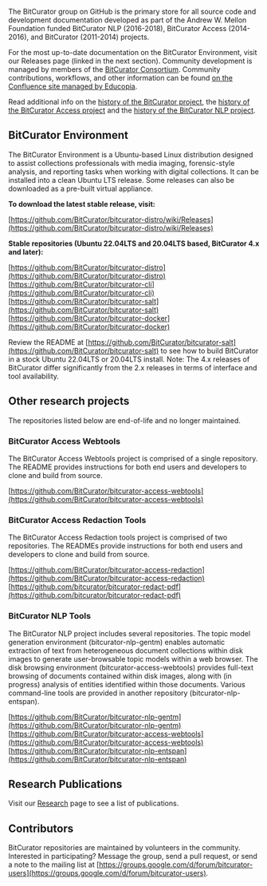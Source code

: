 The BitCurator group on GitHub is the primary store for all source code and development documentation developed as part of the Andrew W. Mellon Foundation funded BitCurator NLP (2016-2018), BitCurator Access (2014-2016), and BitCurator (2011-2014) projects.

For the most up-to-date documentation on the BitCurator Environment, visit our Releases page (linked in the next section). Community development is managed by members of the [BitCurator Consortium](https://www.bitcuratorconsortium.org/). Community contributions, workflows, and other information can be found [on the Confluence site managed by Educopia](https://confluence.educopia.org/display/BC). 

Read additional info on the [history of the BitCurator project](https://bitcurator.github.io/bitcurator-project), the [history of the BitCurator Access project](https://bitcurator.github.io/bitcurator-access-project) and the [history of the BitCurator NLP project](https://bitcurator.github.io/bitcurator-nlp-project).

## BitCurator Environment

The BitCurator Environment is a Ubuntu-based Linux distribution designed to assist collections professionals with media imaging, forensic-style analysis, and reporting tasks when working with digital collections. It can be installed into a clean Ubuntu LTS release. Some releases can also be downloaded as a pre-built virtual appliance.


**To download the latest stable release, visit:**

[https://github.com/BitCurator/bitcurator-distro/wiki/Releases](https://github.com/BitCurator/bitcurator-distro/wiki/Releases) 

**Stable repositories (Ubuntu 22.04LTS and 20.04LTS based, BitCurator 4.x and later):**

[https://github.com/BitCurator/bitcurator-distro](https://github.com/BitCurator/bitcurator-distro)
[https://github.com/BitCurator/bitcurator-cli](https://github.com/BitCurator/bitcurator-cli)
[https://github.com/BitCurator/bitcurator-salt](https://github.com/BitCurator/bitcurator-salt)
[https://github.com/BitCurator/bitcurator-docker](https://github.com/BitCurator/bitcurator-docker)

Review the README at [https://github.com/BitCurator/bitcurator-salt](https://github.com/BitCurator/bitcurator-salt) to see how to build BitCurator in a stock Ubuntu 22.04LTS or 20.04LTS install. Note: The 4.x releases of BitCurator differ significantly from the 2.x releases in terms of interface and tool availability.

## Other research projects

The repositories listed below are end-of-life and no longer maintained.

### BitCurator Access Webtools

The BitCurator Access Webtools project is comprised of a single repository. The README provides instructions for both end users and developers to clone and build from source.

[https://github.com/BitCurator/bitcurator-access-webtools](https://github.com/BitCurator/bitcurator-access-webtools)

### BitCurator Access Redaction Tools

The BitCurator Access Redaction tools project is comprised of two repositories. The READMEs provide instructions for both end users and developers to clone and build from source.

[https://github.com/BitCurator/bitcurator-access-redaction](https://github.com/BitCurator/bitcurator-access-redaction)
[https://github.com/bitcurator/bitcurator-redact-pdf](https://github.com/bitcurator/bitcurator-redact-pdf)

### BitCurator NLP Tools

The BitCurator NLP project includes several repositories. The topic model generation environment (bitcurator-nlp-gentm) enables automatic extraction of text from heterogeneous document collections within disk images to generate user-browsable topic models within a web browser. The disk browsing environment (bitcurator-access-webtools) provides full-text browsing of documents contained within disk images, along with (in progress) analysis of entities identified within those documents. Various command-line tools are provided in another repository (bitcurator-nlp-entspan).

[https://github.com/BitCurator/bitcurator-nlp-gentm](https://github.com/BitCurator/bitcurator-nlp-gentm)
[https://github.com/BitCurator/bitcurator-access-webtools](https://github.com/BitCurator/bitcurator-access-webtools)
[https://github.com/BitCurator/bitcurator-nlp-entspan](https://github.com/BitCurator/bitcurator-nlp-entspan)

## Research Publications

Visit our [Research](https://bitcurator.github.io/research) page to see a list of publications.

## Contributors

BitCurator repositories are maintained by volunteers in the community. Interested in participating? Message the group, send a pull request, or send a note to the mailing list at [https://groups.google.com/d/forum/bitcurator-users](https://groups.google.com/d/forum/bitcurator-users).
